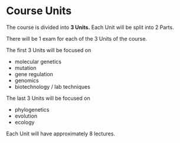 # Course Units

The course is divided into **3 Units.**  Each Unit will be split into 2 Parts.

There will be 1 exam for each of the 3 Units of the course.

The first 3 Units will be focused on

* molecular genetics
* mutation
* gene regulation
* genomics
* biotechnology / lab techniques


The last 3 Units will be focused on

* phylogenetics
* evolution
* ecology


Each Unit will have approximately 8 lectures.  
